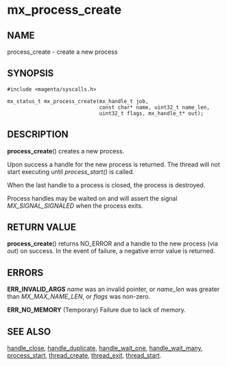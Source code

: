 # mx_process_create

## NAME

process_create - create a new process

## SYNOPSIS

```
#include <magenta/syscalls.h>

mx_status_t mx_process_create(mx_handle_t job,
                              const char* name, uint32_t name_len,
                              uint32_t flags, mx_handle_t* out);

```

## DESCRIPTION

**process_create**() creates a new process.

Upon success a handle for the new process is returned.  The thread
will not start executing until *process_start()* is called.

When the last handle to a process is closed, the process is destroyed.

Process handles may be waited on and will assert the signal
*MX_SIGNAL_SIGNALED* when the process exits.

## RETURN VALUE

**process_create**() returns NO_ERROR and a handle to the new process
(via *out*) on success.  In the event of failure, a negative error value
is returned.

## ERRORS

**ERR_INVALID_ARGS**  *name* was an invalid pointer, or *name_len*
was greater than *MX_MAX_NAME_LEN*, or *flags* was non-zero.

**ERR_NO_MEMORY**  (Temporary) Failure due to lack of memory.

## SEE ALSO

[handle_close](handle_close.md),
[handle_duplicate](handle_duplicate.md),
[handle_wait_one](handle_wait_one),
[handle_wait_many](handle_wait_many.md),
[process_start](process_start.md),
[thread_create](thread_create.md),
[thread_exit](thread_exit.md),
[thread_start](thread_start.md).
